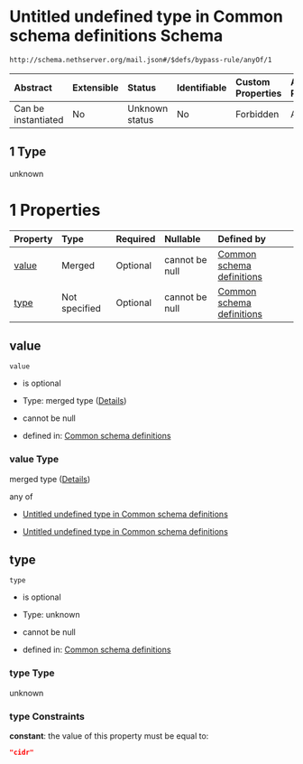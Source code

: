 # Untitled undefined type in Common schema definitions Schema

```txt
http://schema.nethserver.org/mail.json#/$defs/bypass-rule/anyOf/1
```



| Abstract            | Extensible | Status         | Identifiable | Custom Properties | Additional Properties | Access Restrictions | Defined In                                      |
| :------------------ | :--------- | :------------- | :----------- | :---------------- | :-------------------- | :------------------ | :---------------------------------------------- |
| Can be instantiated | No         | Unknown status | No           | Forbidden         | Allowed               | none                | [mail.json\*](mail.json "open original schema") |

## 1 Type

unknown

# 1 Properties

| Property        | Type          | Required | Nullable       | Defined by                                                                                                                                                          |
| :-------------- | :------------ | :------- | :------------- | :------------------------------------------------------------------------------------------------------------------------------------------------------------------ |
| [value](#value) | Merged        | Optional | cannot be null | [Common schema definitions](mail-defs-bypass-rule-anyof-1-properties-value.md "http://schema.nethserver.org/mail.json#/$defs/bypass-rule/anyOf/1/properties/value") |
| [type](#type)   | Not specified | Optional | cannot be null | [Common schema definitions](mail-defs-bypass-rule-anyof-1-properties-type.md "http://schema.nethserver.org/mail.json#/$defs/bypass-rule/anyOf/1/properties/type")   |

## value



`value`

* is optional

* Type: merged type ([Details](mail-defs-bypass-rule-anyof-1-properties-value.md))

* cannot be null

* defined in: [Common schema definitions](mail-defs-bypass-rule-anyof-1-properties-value.md "http://schema.nethserver.org/mail.json#/$defs/bypass-rule/anyOf/1/properties/value")

### value Type

merged type ([Details](mail-defs-bypass-rule-anyof-1-properties-value.md))

any of

* [Untitled undefined type in Common schema definitions](mail-defs-bypass-rule-anyof-1-properties-value-anyof-0.md "check type definition")

* [Untitled undefined type in Common schema definitions](mail-defs-bypass-rule-anyof-1-properties-value-anyof-1.md "check type definition")

## type



`type`

* is optional

* Type: unknown

* cannot be null

* defined in: [Common schema definitions](mail-defs-bypass-rule-anyof-1-properties-type.md "http://schema.nethserver.org/mail.json#/$defs/bypass-rule/anyOf/1/properties/type")

### type Type

unknown

### type Constraints

**constant**: the value of this property must be equal to:

```json
"cidr"
```
